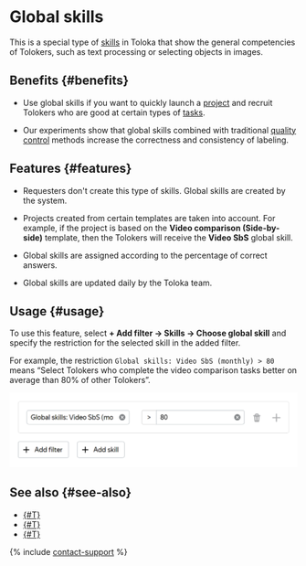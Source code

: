 # Global skills

This is a special type of [skills](../../glossary.md#skill) in Toloka that show the general competencies of Tolokers, such as text processing or selecting objects in images.

## Benefits {#benefits}

- Use global skills if you want to quickly launch a [project](../../glossary.md#project) and recruit Tolokers who are good at certain types of [tasks](../../glossary.md#task).

- Our experiments show that global skills combined with traditional [quality control](../../glossary.md#quality-control) methods increase the correctness and consistency of labeling.

## Features {#features}

- Requesters don't create this type of skills. Global skills are created by the system.

- Projects created from certain templates are taken into account. For example, if the project is based on the **Video comparison (Side-by-side)** template, then the Tolokers will receive the **Video SbS** global skill.

- Global skills are assigned according to the percentage of correct answers. 

- Global skills are updated daily by the Toloka team.

## Usage {#usage}

To use this feature, select **+ Add filter → Skills → Choose global skill** and specify the restriction for the selected skill in the added filter.

For example, the restriction `Global skills: Video SbS (monthly) > 80` means “Select Tolokers who complete the video comparison tasks better on average than 80% of other Tolokers”.

![](../_images/cross-project-skills/cross-project-skills.png)

## See also {#see-also}

- [{#T}](nav-create.md)
- [{#T}](nav-edit.md)
- [{#T}](nav-delete.md)

{% include [contact-support](../_includes/contact-support.md) %}